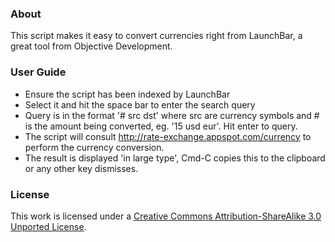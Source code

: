 ### About

This script makes it easy to convert currencies right from LaunchBar, a great tool from Objective Development.

### User Guide

- Ensure the script has been indexed by LaunchBar
- Select it and hit the space bar to enter the search query
- Query is in the format '# src dst' where src are currency symbols and # is the amount being converted, eg. '15 usd eur'. Hit enter to query.
- The script will consult http://rate-exchange.appspot.com/currency to perform the currency conversion. 
- The result is displayed 'in large type', Cmd-C copies this to the clipboard or any other key dismisses.

### License
This work is licensed under a [Creative Commons Attribution-ShareAlike 3.0 Unported License](http://creativecommons.org/licenses/by-sa/3.0/).

